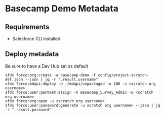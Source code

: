 # Basecamp Demo Metadata #

## Requirements ##
* Salesforce CLI installed

## Deploy metadata ##
Be sure to have a Dev Hub set as default
```
sfdx force:org:create -a basecamp-demo -f config/project-scratch-def.json --json | jq -r ".result.username"
sfdx force:mdapi:deploy -d ./mdapi/unpackaged -w 100 -u <scratch org username>
sfdx force:user:permset:assign -n Basecamp_Survey_Admin -u <scratch org username>
sfdx force:org:open -u <scratch org username>
sfdx force:user:password:generate -u scratch org username> --json | jq -r ".result.password"
```